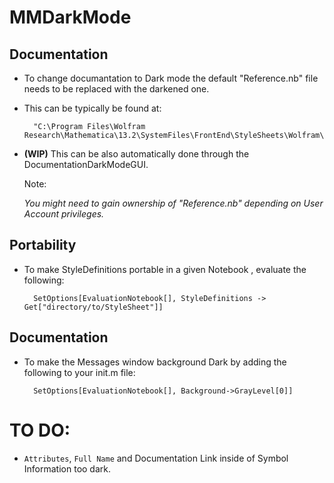 # MMDarkMode

## Documentation

* To change documantation to Dark mode the default "Reference.nb" file needs to be replaced with the darkened one. 

* This can be typically be found at:  
	
		"C:\Program Files\Wolfram Research\Mathematica\13.2\SystemFiles\FrontEnd\StyleSheets\Wolfram\Reference.nb"

* **(WIP)** This can be also automatically done through the DocumentationDarkModeGUI.
	
	Note:

	*You might need to gain ownership of "Reference.nb" depending on User Account privileges.*

## Portability

* To make StyleDefinitions portable in a given Notebook , evaluate the following:

		SetOptions[EvaluationNotebook[], StyleDefinitions -> Get["directory/to/StyleSheet"]]

## Documentation

* To make the Messages window background Dark by adding the following to your init.m file:
	
		SetOptions[EvaluationNotebook[], Background->GrayLevel[0]]

# TO DO:
	
* `Attributes`, `Full Name` and Documentation Link inside of Symbol Information too dark.

	